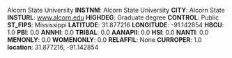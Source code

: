 
Alcorn State University
**INSTNM**: Alcorn State University 
**CITY**: Alcorn State 
**INSTURL**: www.alcorn.edu 
**HIGHDEG**: Graduate degree 
**CONTROL**: Public 
**ST_FIPS**: Mississippi 
**LATITUDE**: 31.877216 
**LONGITUDE**: -91.142854 
**HBCU**: 1.0 
**PBI**: 0.0 
**ANNHI**: 0.0 
**TRIBAL**: 0.0 
**AANAPII**: 0.0 
**HSI**: 0.0 
**NANTI**: 0.0 
**MENONLY**: 0.0 
**WOMENONLY**: 0.0 
**RELAFFIL**: None 
**CURROPER**: 1.0 
**location**: 31.877216, -91.142854 